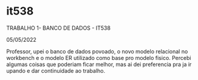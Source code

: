 # it538
TRABALHO 1- BANCO DE DADOS - IT538

05/05/2022

Professor, upei o banco de dados povoado, o novo  modelo relacional no workbench e o modelo ER utilizado como base pro modelo fisico. Percebi algumas coisas
que poderiam ficar melhor, mas ai dei preferencia pra ja ir upando e dar continuidade ao trabalho. 
